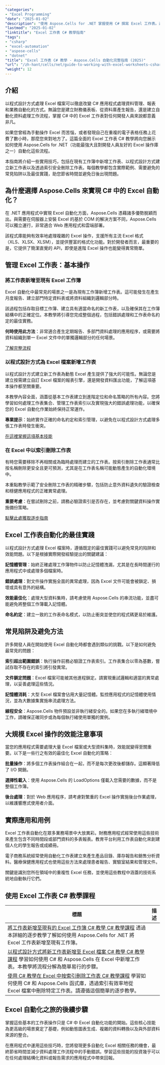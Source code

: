 ```yaml
---
"categories":
- "Excel Programming"
"date": "2025-01-02"
"description": "使用 Aspose.Cells for .NET 掌握使用 C# 撰寫 Excel 工作表。透過實際範例和最佳實踐，學習如何以程式設計方式新增、刪除和管理 Excel 檔案。"
"lastmod": "2025-01-02"
"linktitle": "Excel 工作表 C# 教學指南"
"tags":
- "csharp"
- "excel-automation"
- "aspose-cells"
- "dotnet"
"title": "Excel 工作表 C# 教學 - Aspose.Cells 自動化完整指南 (2025)"
"url": "/zh-hant/cells/net/guide-to-working-with-excel-worksheets-csharp/"
"weight": 12
---
```


## 介紹

以程式設計方式處理 Excel 檔案可以徹底改變 C# 應用程式處理資料管理、報表和業務自動化的方式。無論您是建立財務儀表板、從資料庫產生報告，還是建立自動化資料處理工作流程，掌握 C# 中的 Excel 工作表對任何開發人員來說都意義非凡。

如果您曾經為手動操作 Excel 而苦惱，或者發現自己在重複的電子表格任務上花費了數小時，那麼您來對地方了。這篇全面的 Excel 工作表 C# 教學將向您展示如何使用 Aspose.Cells for .NET（功能最強大且對開發人員友好的 Excel 操作庫之一）自動化這些流程。

本指南將介紹一些實用技巧，包括在現有工作簿中新增工作表、以程式設計方式建立新工作表以及透過索引安全刪除工作表。每個教學都包含實際範例、需要避免的常見陷阱以及最佳實踐，助您節省時間並避免日後出現問題。

## 為什麼選擇 Aspose.Cells 來實現 C# 中的 Excel 自動化？

在 .NET 應用程式中實現 Excel 自動化方面，Aspose.Cells 憑藉諸多優勢脫穎而出。與需要在伺服器上安裝 Excel 的基於 COM 的解決方案不同，Aspose.Cells 可以獨立運行，非常適合 Web 應用程式和雲端部署。

該程式庫能夠有效率地處理複雜的 Excel 操作，支援所有主流 Excel 格式（XLS、XLSX、XLSM），並提供豐富的格式化功能。對於開發者而言，最重要的是，它提供了簡潔直覺的 API，即使是進階 Excel 操作也能變得異常簡單。

## 管理 Excel 工作表：基本操作

### 將工作表新增至現有 Excel 工作簿

Excel 自動化中最常見的場景之一是為現有工作簿新增工作表。這可能發生在產生月度報告、建立部門特定資料表或將資料組織到邏輯部分時。

該過程包括存取目標工作簿、建立具有適當命名的新工作表，以及確保其在工作簿結構中的正確定位。本教學將引導您完成整個過程，包括錯誤處理和工作表命名約定的最佳實務。

**何時使用此方法**：非常適合產生定期報告、多部門資料處理的應用程序，或需要將資料組織到單一 Excel 文件中的單獨邏輯部分的任何場景。

[了解完整流程](./adding-worksheet-to-existing-excel-workbook-csharp-tutorial/)

### 以程式設計方式為 Excel 檔案新增工作表

以程式設計方式建立新工作表為動態 Excel 產生提供了強大的可能性。無論您是建立按需建立自訂 Excel 檔案的報表引擎，還是開發資料匯出功能，了解這項基本操作都至關重要。

本教學內容全面，涵蓋從基本工作表建立到進階定位和命名策略的所有內容。您將學習如何處理工作表集合、管理工作表索引以及實現強大的錯誤處理功能，以確保您的 Excel 自動化作業始終保持正常運作。

**專業提示**：始終實作正確的命名約定和索引管理，以避免在以程式設計方式處理多張工作表時發生衝突。

[在這裡掌握這項基本技能](./add-new-sheet-to-excel-file-csharp-tutorial/)

### 在 Excel 中以索引刪除工作表

有時您需要移除不再相關或為臨時處理而建立的工作表。按索引刪除工作表通常比按名稱刪除更安全且更可預測，尤其是在工作表名稱可能動態產生的自動化環境中。

本重點教學示範了安全刪除工作表的精確步驟，包括防止意外資料遺失的驗證檢查和穩健應用程式的正確異常處理。

**重要考慮**：在嘗試刪除之前，請務必驗證索引是否存在，並考慮對關鍵資料操作實施備份策略。

[點擊此處獲取逐步指南](./delete-worksheet-by-index-excel-csharp-tutorial/)

## Excel 工作表自動化的最佳實踐

以程式設計方式處理 Excel 檔案時，遵循既定的最佳實踐可以避免常見的陷阱和效能問題。以下是根據實際開發經驗提出的關鍵建議：

**記憶體管理**：始終正確處理工作簿物件以防止記憶體洩漏，尤其是在長時間運行的應用程式中或處理多個檔案時。

**錯誤處理**：對文件操作實施全面的異常處理，因為 Excel 文件可能會被鎖定、損壞或具有意外的結構。

**效能最佳化**：處理大型資料集時，請考慮使用 Aspose.Cells 的串流功能，並盡可能避免將整個工作簿載入記憶體。

**命名約定**：建立一致的工作表命名模式，以防止衝突並使您的程式碼更易於維護。

## 常見陷阱及避免方法

許多開發人員在開始使用 Excel 自動化時都會遇到類似的挑戰。以下是如何避免最常見的問題：

**索引超出範圍錯誤**：執行操作前務必驗證工作表索引。工作表集合以零為基數，嘗試存取不存在的索引將引發異常。

**文件鎖定問題**：Excel 檔案可能被其他進程鎖定。請實現重試邏輯和適當的異常處理，以妥善處理這些情況。

**記憶體消耗**：大型 Excel 檔案會佔用大量記憶體。監控應用程式的記憶體使用情況，並為大數據集實施串流處理方法。

**線程安全**：Aspose.Cells 物件預設並非執行緒安全的。如果您在多執行緒環境中工作，請確保正確同步或為每個執行緒使用單獨的實例。

## 大規模 Excel 操作的效能注意事項

當您的應用程式需要處理大量 Excel 檔案或大型資料集時，效能就變得至關重要。以下是一些行之有效的最佳化 Excel 自動化的策略：

**批量操作**：將多個工作表操作組合在一起，而不是每次更改後都儲存。這顯著降低了 I/O 開銷。

**選擇性載入**：使用 Aspose.Cells 的 LoadOptions 僅載入您需要的數據，而不是整個工作簿。

**後台處理**：對於 Web 應用程序，請考慮對繁重的 Excel 操作實施後台作業處理，以維護響應式使用者介面。

## 實際應用和用例

Excel 工作表自動化在眾多業務場景中大放異彩。財務應用程式經常使用這些技術來產生包含不同時間段或部門資料的多表報表。教育平台利用工作表自動化來創建個人化的學生報告或成績冊。

電子商務系統經常使用自動化工作表建立來產生產品目錄、庫存報告和銷售分析資料。醫療保健應用程式也使用這些方法來處理患者報告、實驗室結果和管理文件。

關鍵是識別您所在領域中的重複性 Excel 任務，並使用這些教程中涵蓋的技術系統地自動執行它們。

## 使用 Excel 工作表 C# 教學課程

標題 | 描述 |
| --- | --- | 
| [將工作表新增至現有的 Excel 工作簿 C# 教學 C# 教學課程](./adding-worksheet-to-existing-excel-workbook-csharp-tutorial/) 透過本詳細的逐步教學了解如何使用 Aspose.Cells for .NET 將 Excel 工作表新增至現有工作簿。 |  
| [以程式設計方式將新工作表新增至 Excel 檔案 C# 教學 C# 教學課程](./add-new-sheet-to-excel-file-csharp-tutorial/) 學習如何使用 C# 和 Aspose.Cells 在 Excel 中新增工作表。本教學將流程分解為簡單易行的步驟。 |  
| [使用 C# 教學在 Excel 中按索引刪除工作表 C# 教學課程](./delete-worksheet-by-index-excel-csharp-tutorial/) 學習如何使用 C# 和 Aspose.Cells 函式庫，透過索引有效率地從 Excel 檔案中刪除特定工作表。請遵循這個簡單的逐步教學。 |

## Excel 自動化之旅的後續步驟

掌握這些基本的工作表操作只是 C# 中 Excel 自動化功能的開始。這些核心技能為更高級的場景奠定了基礎，例如動態圖表生成、複雜的資料轉換以及與外部資料來源的整合。

在應用程式中運用這些技巧時，您將發現更多自動化 Excel 相關任務的機會，最終節省時間並減少資料處理工作流程中的手動錯誤。學習這些技能的投資幾乎可以在任何處理結構化資料或報告需求的應用程式中帶來回報。